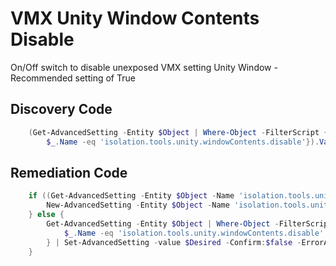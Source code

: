 # VMX Unity Window Contents Disable
On/Off switch to disable unexposed VMX setting Unity Window - Recommended setting of True
## Discovery Code
```powershell
    (Get-AdvancedSetting -Entity $Object | Where-Object -FilterScript {
        $_.Name -eq 'isolation.tools.unity.windowContents.disable'}).Value
```

## Remediation Code
```powershell
    if ((Get-AdvancedSetting -Entity $Object -Name 'isolation.tools.unity.windowContents.disable') -eq $null) {
        New-AdvancedSetting -Entity $Object -Name 'isolation.tools.unity.windowContents.disable' -Value $Desired -Confirm:$false -ErrorAction Stop
    } else {
        Get-AdvancedSetting -Entity $Object | Where-Object -FilterScript {
            $_.Name -eq 'isolation.tools.unity.windowContents.disable'
        } | Set-AdvancedSetting -value $Desired -Confirm:$false -ErrorAction Stop
    }
```
